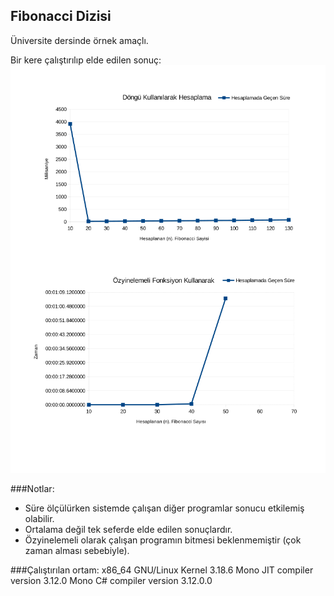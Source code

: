 ## Fibonacci Dizisi
Üniversite dersinde örnek amaçlı.

Bir kere çalıştırılıp elde edilen sonuç:
<img src="fib_result.png"/>

###Notlar: 
* Süre ölçülürken sistemde çalışan diğer programlar sonucu etkilemiş olabilir.
* Ortalama değil tek seferde elde edilen sonuçlardır.
* Özyinelemeli olarak çalışan programın bitmesi beklenmemiştir (çok zaman alması sebebiyle).

###Çalıştırılan ortam:
x86_64 GNU/Linux
Kernel 3.18.6
Mono JIT compiler version 3.12.0
Mono C# compiler version 3.12.0.0
